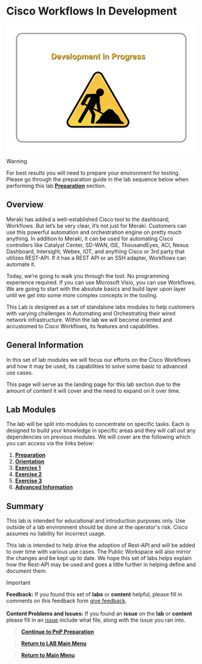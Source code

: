 # Cisco Workflows In Development

![json](../../ASSETS/COMMON/BUILD/underconstruction.png?raw=true "Import JSON")

> [!WARNING]
> For best results you will need to prepare your environment for testing. Please go through the preparation guide in the lab sequence below when performing this lab [**Preparation**](./module1-preparation.md) section.

## Overview

Meraki has added a well-established Cisco tool to the dashboard; Workflows. But let’s be very clear, it’s not just for Meraki. Customers can use this powerful automation and orchestration engine on pretty much anything. In addition to Meraki, it can be used for automating Cisco controllers like Catalyst Center, SD-WAN, ISE, ThousandEyes, ACI, Nexus Dashboard, Intersight, Webex, IOT, and anything Cisco or 3rd party that utilizes REST-API. If it has a REST API or an SSH adapter, Workflows can automate it.

Today, we’re going to walk you through the tool. No programming experience required. If you can use Microsoft Visio, you can use Workflows. We are going to start with the absolute basics and build layer upon layer until we get into some more complex concepts in the tooling.

This Lab is designed as a set of standalone labs modules to help customers with varying challenges in Automating and Orchestrating their wired network infrastructure. Within the lab we will become oriented and accustomed to Cisco Workflows, its features and capabilities.

## General Information

In this set of lab modules we will focus our efforts on the Cisco Workflows and how it may be used, its capabilities to solve some basic to advanced use cases. 

This page will serve as the landing page for this lab section due to the amount of content it will cover and the need to expand on it over time. 

## Lab Modules

The lab will be split into modules to concentrate on specific tasks. Each is designed to build your knowledge in specific areas and they will call out any dependencies on previous modules. We will cover are the following which you can access via the links below:

1. [**Preparation**](./module1-preparation.md)
2. [**Orientation**](./module2-orientation.md)
3. [**Exercise 1**](./module3-exercise1.md)
4. [**Exercise 2**](./module4-aexercise1.md)
5. [**Exercise 3**](./module5-exercise1.md)
6. [**Advanced Information**](./module6-advanced.md)

## Summary

This lab is intended for educational and introduction purposes only. Use outside of a lab environment should be done at the operator's risk. Cisco assumes no liability for incorrect usage.

This lab is intended to help drive the adoption of Rest-API and will be added to over time with various use cases. The Public Workspace will also mirror the changes and be kept up to date. We hope this set of labs helps explain how the Rest-API may be used and goes a little further in helping define and document them.

> [!IMPORTANT]
> **Feedback:** If you found this set of **labs** or **content** helpful, please fill in comments on this feedback form [give feedback](https://github.com/kebaldwi/DNAC-TEMPLATES/discussions/new?category=feedback-and-ideas).</br></br>
**Content Problems and Issues:** If you found an **issue** on the **lab** or **content** please fill in an [issue](https://github.com/kebaldwi/DNAC-TEMPLATES/issues/new) include what file, along with the issue you ran into. 

> [**Continue to PnP Preparation**](./module1-preparation.md)

> [**Return to LAB Main Menu**](../README.md)

> [**Return to Main Menu**](../../README.md)
